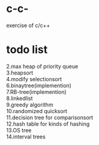 # c-c-
exercise of c/c++

# todo list<br>
2.max heap of priority queue<br>
3.heapsort<br>
4.modify selectionsort<br>
6.binaytree(implemention)<br>
7.RB-tree(implemention)<br>
8.linkedlist<br>
9.greedy algorithm<br>
10.randomized quicksort<br>
11.decision tree for comparisonsort<br>
12.hash table for kinds of hashing<br>
13.OS tree<br>
14.interval trees<br>
